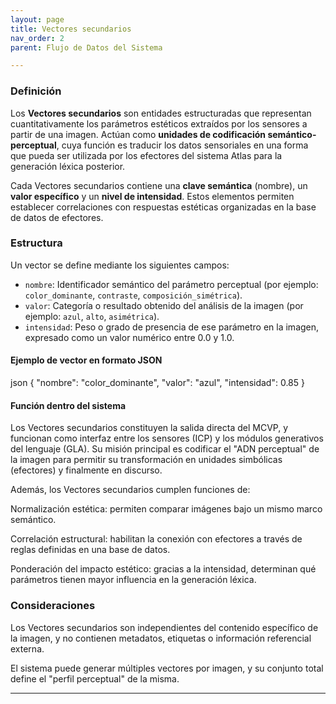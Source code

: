```yaml
---
layout: page
title: Vectores secundarios
nav_order: 2
parent: Flujo de Datos del Sistema

---
```


### Definición

Los **Vectores secundarios** son entidades estructuradas que representan cuantitativamente los parámetros estéticos extraídos por los sensores a partir de una imagen. Actúan como **unidades de codificación semántico-perceptual**, cuya función es traducir los datos sensoriales en una forma que pueda ser utilizada por los efectores del sistema Atlas para la generación léxica posterior.

Cada Vectores secundarios contiene una **clave semántica** (nombre), un **valor específico** y un **nivel de intensidad**. Estos elementos permiten establecer correlaciones con respuestas estéticas organizadas en la base de datos de efectores.

### Estructura

Un vector se define mediante los siguientes campos:

- `nombre`: Identificador semántico del parámetro perceptual (por ejemplo: `color_dominante`, `contraste`, `composición_simétrica`).
- `valor`: Categoría o resultado obtenido del análisis de la imagen (por ejemplo: `azul`, `alto`, `asimétrica`).
- `intensidad`: Peso o grado de presencia de ese parámetro en la imagen, expresado como un valor numérico entre 0.0 y 1.0.

#### Ejemplo de vector en formato JSON

json
{
  "nombre": "color_dominante",
  "valor": "azul",
  "intensidad": 0.85
}


#### Función dentro del sistema

Los Vectores secundarios constituyen la salida directa del MCVP, y funcionan como interfaz entre los sensores (ICP) y los módulos generativos del lenguaje (GLA). Su misión principal es codificar el "ADN perceptual" de la imagen para permitir su transformación en unidades simbólicas (efectores) y finalmente en discurso.

Además, los Vectores secundarios cumplen funciones de:

Normalización estética: permiten comparar imágenes bajo un mismo marco semántico.

Correlación estructural: habilitan la conexión con efectores a través de reglas definidas en una base de datos.

Ponderación del impacto estético: gracias a la intensidad, determinan qué parámetros tienen mayor influencia en la generación léxica.

### Consideraciones
Los Vectores secundarios son independientes del contenido específico de la imagen, y no contienen metadatos, etiquetas o información referencial externa.

El sistema puede generar múltiples vectores por imagen, y su conjunto total define el "perfil perceptual" de la misma.

---
